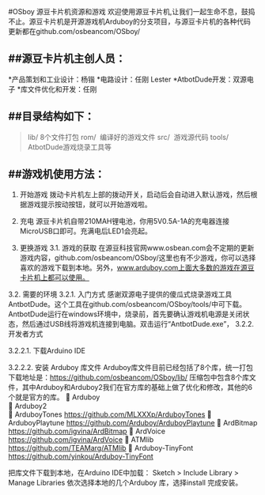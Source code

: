 #OSboy 源豆卡片机资源和游戏
欢迎使用源豆卡片机,让我们一起生命不息，鼓捣不止。源豆卡片机是开源游戏机Arduboy的分支项目，与源豆卡片机的各种代码更新都在github.com/osbeancom/OSboy/

##源豆卡片机主创人员：
---
*产品策划和工业设计：杨锴
*电路设计：任刚 Lester
*AtbotDude开发：双源电子
*库文件优化和开发：任刚

##目录结构如下：
---
> lib/  8个文件打包
> rom/  编译好的游戏文件
> src/  游戏源代码
> tools/  AtbotDude游戏烧录工具等

##游戏机使用方法：
---
1.	开始游戏
拨动卡片机左上部的拨动开关，启动后会自动进入默认游戏，然后根据游戏提示按动按钮，就可以开始游戏啦。
2.	充电
源豆卡片机自带210MAH锂电池，你用5V0.5A-1A的充电器连接MicroUSB口即可。充满电后LED1会亮起。

3.	更换游戏
3.1.	游戏的获取
在源豆科技官网www.osbean.com会不定期的更新游戏内容，github.com/osbeancom/OSboy/这里也有不少游戏，你可以选择喜欢的游戏下载到本地。另外，www.arduboy.com上面大多数的游戏在源豆卡片机上都可以使用。

3.2.	需要的环境
3.2.1.	入门方式
感谢双源电子提供的傻瓜式烧录游戏工具AntbotDude。这个工具在github.com/osbeancom/OSboy/tools/中可下载。
AntbotDude运行在windows环境中，烧录前，首先要确认游戏机电源是关闭状态，然后通过USB线将游戏机连接到电脑。双击运行“AntbotDude.exe”，
3.2.2.	开发者方式

3.2.2.1.	下载Arduino IDE

3.2.2.2.	安装 Arduboy 库文件
Arduboy库文件目前已经包括了8个库，统一打包下载地址是：https://github.com/osbeancom/OSboy/lib/
压缩包中包含8个库文件，其中Arduboy和Arduboy2我们在官方库的基础上做了优化和修改，其他的6个就是官方的库。
	Arduboy   
	Arduboy2  
	ArduboyTones   https://github.com/MLXXXp/ArduboyTones
	ArduboyPlaytune  https://github.com/Arduboy/ArduboyPlaytune
	ArdBitmap  https://github.com/igvina/ArdBitmap
	ArdVoice  https://github.com/igvina/ArdVoice
	ATMlib  https://github.com/TEAMarg/ATMlib
	Arduboy-TinyFont  https://github.com/yinkou/Arduboy-TinyFont

把库文件下载到本地，在Arduino IDE中加载： Sketch > Include Library > Manage Libraries 依次选择本地的几个Arduboy 库，选择install 完成安装。
